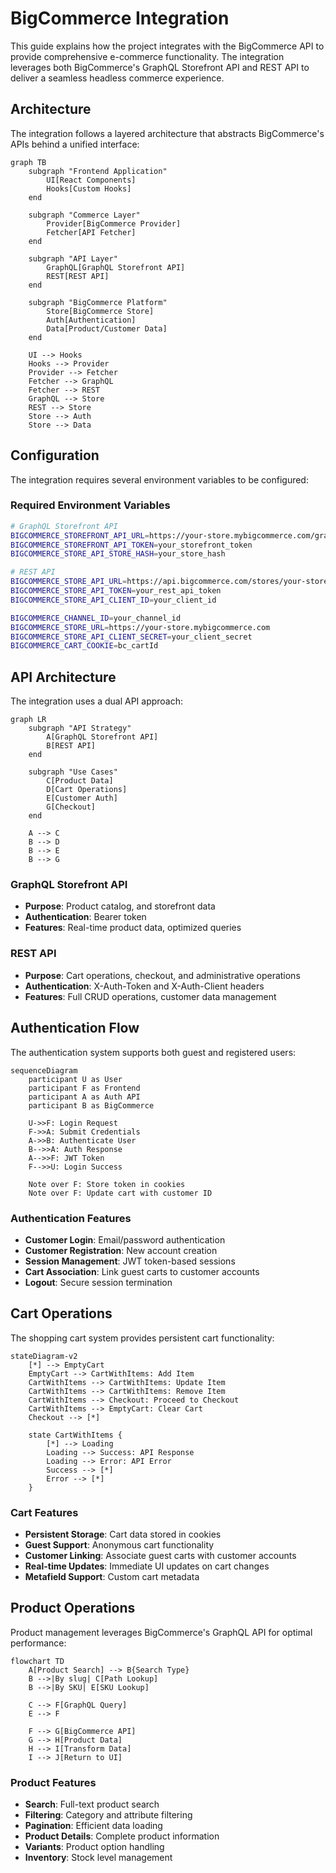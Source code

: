# BigCommerce Integration

This guide explains how the project integrates with the BigCommerce API to provide comprehensive e-commerce functionality. The integration leverages both BigCommerce's GraphQL Storefront API and REST API to deliver a seamless headless commerce experience.

## Architecture

The integration follows a layered architecture that abstracts BigCommerce's APIs behind a unified interface:

```mermaid
graph TB
    subgraph "Frontend Application"
        UI[React Components]
        Hooks[Custom Hooks]
    end

    subgraph "Commerce Layer"
        Provider[BigCommerce Provider]
        Fetcher[API Fetcher]
    end

    subgraph "API Layer"
        GraphQL[GraphQL Storefront API]
        REST[REST API]
    end

    subgraph "BigCommerce Platform"
        Store[BigCommerce Store]
        Auth[Authentication]
        Data[Product/Customer Data]
    end

    UI --> Hooks
    Hooks --> Provider
    Provider --> Fetcher
    Fetcher --> GraphQL
    Fetcher --> REST
    GraphQL --> Store
    REST --> Store
    Store --> Auth
    Store --> Data
```

## Configuration

The integration requires several environment variables to be configured:

### Required Environment Variables

```bash
# GraphQL Storefront API
BIGCOMMERCE_STOREFRONT_API_URL=https://your-store.mybigcommerce.com/graphql
BIGCOMMERCE_STOREFRONT_API_TOKEN=your_storefront_token
BIGCOMMERCE_STORE_API_STORE_HASH=your_store_hash

# REST API
BIGCOMMERCE_STORE_API_URL=https://api.bigcommerce.com/stores/your-store-hash/v3
BIGCOMMERCE_STORE_API_TOKEN=your_rest_api_token
BIGCOMMERCE_STORE_API_CLIENT_ID=your_client_id

BIGCOMMERCE_CHANNEL_ID=your_channel_id
BIGCOMMERCE_STORE_URL=https://your-store.mybigcommerce.com
BIGCOMMERCE_STORE_API_CLIENT_SECRET=your_client_secret
BIGCOMMERCE_CART_COOKIE=bc_cartId
```

## API Architecture

The integration uses a dual API approach:

```mermaid
graph LR
    subgraph "API Strategy"
        A[GraphQL Storefront API]
        B[REST API]
    end

    subgraph "Use Cases"
        C[Product Data]
        D[Cart Operations]
        E[Customer Auth]
        G[Checkout]
    end

    A --> C
    B --> D
    B --> E
    B --> G
```

### GraphQL Storefront API

- **Purpose**: Product catalog, and storefront data
- **Authentication**: Bearer token
- **Features**: Real-time product data, optimized queries

### REST API

- **Purpose**: Cart operations, checkout, and administrative operations
- **Authentication**: X-Auth-Token and X-Auth-Client headers
- **Features**: Full CRUD operations, customer data management

## Authentication Flow

The authentication system supports both guest and registered users:

```mermaid
sequenceDiagram
    participant U as User
    participant F as Frontend
    participant A as Auth API
    participant B as BigCommerce

    U->>F: Login Request
    F->>A: Submit Credentials
    A->>B: Authenticate User
    B-->>A: Auth Response
    A-->>F: JWT Token
    F-->>U: Login Success

    Note over F: Store token in cookies
    Note over F: Update cart with customer ID
```

### Authentication Features

- **Customer Login**: Email/password authentication
- **Customer Registration**: New account creation
- **Session Management**: JWT token-based sessions
- **Cart Association**: Link guest carts to customer accounts
- **Logout**: Secure session termination

## Cart Operations

The shopping cart system provides persistent cart functionality:

```mermaid
stateDiagram-v2
    [*] --> EmptyCart
    EmptyCart --> CartWithItems: Add Item
    CartWithItems --> CartWithItems: Update Item
    CartWithItems --> CartWithItems: Remove Item
    CartWithItems --> Checkout: Proceed to Checkout
    CartWithItems --> EmptyCart: Clear Cart
    Checkout --> [*]

    state CartWithItems {
        [*] --> Loading
        Loading --> Success: API Response
        Loading --> Error: API Error
        Success --> [*]
        Error --> [*]
    }
```

### Cart Features

- **Persistent Storage**: Cart data stored in cookies
- **Guest Support**: Anonymous cart functionality
- **Customer Linking**: Associate guest carts with customer accounts
- **Real-time Updates**: Immediate UI updates on cart changes
- **Metafield Support**: Custom cart metadata

## Product Operations

Product management leverages BigCommerce's GraphQL API for optimal performance:

```mermaid
flowchart TD
    A[Product Search] --> B{Search Type}
    B -->|By slug| C[Path Lookup]
    B -->|By SKU| E[SKU Lookup]

    C --> F[GraphQL Query]
    E --> F

    F --> G[BigCommerce API]
    G --> H[Product Data]
    H --> I[Transform Data]
    I --> J[Return to UI]
```

### Product Features

- **Search**: Full-text product search
- **Filtering**: Category and attribute filtering
- **Pagination**: Efficient data loading
- **Product Details**: Complete product information
- **Variants**: Product option handling
- **Inventory**: Stock level management
